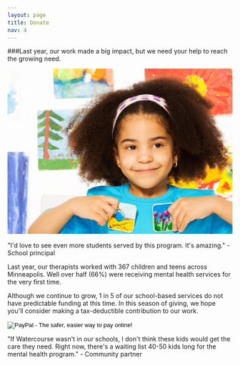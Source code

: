 ```yaml
---
layout: page
title: Donate
nav: 4
---
```


###Last year, our work made a big impact, but we need your help to reach the growing need.

![Smiling young girl in winter clothing](/girlstock-spring.jpg)

<section class="well stretch">
<p>
"I'd love to see even more students served by this program. It's amazing." - School principal
</p>
</section>



Last year, our therapists worked with 367 children and teens across Minneapolis. Well over half (66%) were receiving mental health services for the very first time.

Although we continue to grow, 1 in 5 of our school-based services do not have predictable funding at this time. In this season of giving, we hope you'll consider making a tax-deductible contribution to our work.


<div><form action="https://www.paypal.com/cgi-bin/webscr" method="post" target="_top">
<input type="hidden" name="cmd" value="_s-xclick">
<input type="hidden" name="hosted_button_id" value="74D75475R6RKE">
<input type="image" src="https://www.paypalobjects.com/en_US/i/btn/btn_donate_LG.gif" border="0" name="submit" alt="PayPal - The safer, easier way to pay online!">
<img alt="" border="0" src="https://www.paypalobjects.com/en_US/i/scr/pixel.gif" width="1" height="1">
</form></div>



<section class="well stretch">

<p>
"If Watercourse wasn't in our schools, I don't think these kids would get the care they need. Right now, there's a waiting list 40-50 kids long for the mental health program." - Community partner
</p>
</section>
